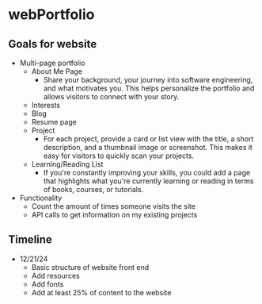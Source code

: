 # webPortfolio

## Goals for website

* Multi-page portfolio
  * About Me Page
    * Share your background, your journey into software engineering, and what motivates you. This helps personalize the portfolio and allows visitors to connect with your story.
  * Interests
  * Blog
  * Resume page
  * Project
    * For each project, provide a card or list view with the title, a short description, and a thumbnail image or screenshot. This makes it easy for visitors to quickly scan your projects.
  * Learning/Reading List
    * If you're constantly improving your skills, you could add a page that highlights what you're currently learning or reading in terms of books, courses, or tutorials.
* Functionality
  * Count the amount of times someone visits the site
  * API calls to get information on my existing projects

## Timeline

* 12/21/24
  * Basic structure of website front end
  * Add resources
  * Add fonts
  * Add at least 25% of content to the website
  